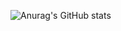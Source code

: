 ![Anurag's GitHub stats](https://github-readme-stats.vercel.app/api?username=ksknote&show_icons=true&theme=radical)
